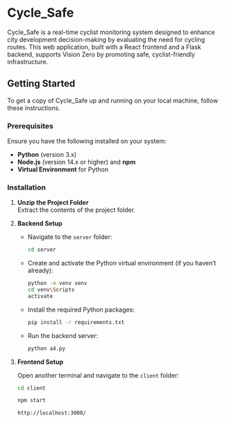 
# Cycle_Safe

Cycle_Safe is a real-time cyclist monitoring system designed to enhance city development decision-making by evaluating the need for cycling routes. This web application, built with a React frontend and a Flask backend, supports Vision Zero by promoting safe, cyclist-friendly infrastructure.


## Getting Started

To get a copy of Cycle_Safe up and running on your local machine, follow these instructions.

### Prerequisites

Ensure you have the following installed on your system:

- **Python** (version 3.x)
- **Node.js** (version 14.x or higher) and **npm**
- **Virtual Environment** for Python

### Installation

1. **Unzip the Project Folder**  
   Extract the contents of the project folder.

2. **Backend Setup**

   - Navigate to the `server` folder:
     ```bash
     cd server
     ```

   - Create and activate the Python virtual environment (if you haven’t already):
     ```bash
     python -m venv venv
     cd venv\Scripts
     activate
     ```

   - Install the required Python packages:
     ```bash
     pip install -r requirements.txt
     ```

   - Run the backend server:
     ```bash
     python a4.py
     ```


     

3. **Frontend Setup**

   Open another terminal and navigate to the `client` folder:

   ```bash
   cd client
   ```

   ```bash
   npm start
   ```

   ```
   http://localhost:3000/
   ```
